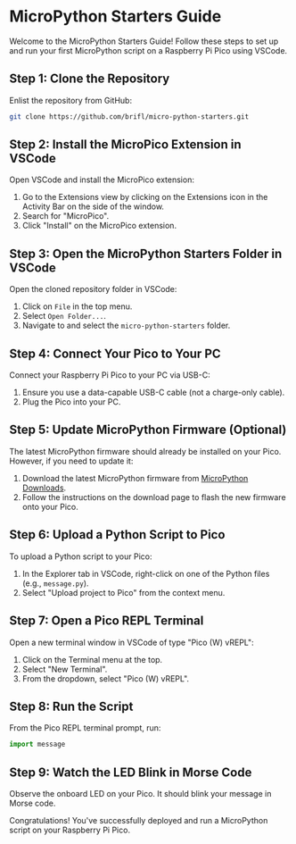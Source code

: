 # MicroPython Starters Guide

Welcome to the MicroPython Starters Guide! Follow these steps to set up and run your first MicroPython script on a Raspberry Pi Pico using VSCode.

## Step 1: Clone the Repository

Enlist the repository from GitHub:

```sh
git clone https://github.com/brifl/micro-python-starters.git
```

## Step 2: Install the MicroPico Extension in VSCode

Open VSCode and install the MicroPico extension:

1. Go to the Extensions view by clicking on the Extensions icon in the Activity Bar on the side of the window.
2. Search for "MicroPico".
3. Click "Install" on the MicroPico extension.

## Step 3: Open the MicroPython Starters Folder in VSCode

Open the cloned repository folder in VSCode:

1. Click on `File` in the top menu.
2. Select `Open Folder...`.
3. Navigate to and select the `micro-python-starters` folder.

## Step 4: Connect Your Pico to Your PC

Connect your Raspberry Pi Pico to your PC via USB-C:

1. Ensure you use a data-capable USB-C cable (not a charge-only cable).
2. Plug the Pico into your PC.

## Step 5: Update MicroPython Firmware (Optional)

The latest MicroPython firmware should already be installed on your Pico. However, if you need to update it:

1. Download the latest MicroPython firmware from [MicroPython Downloads](https://micropython.org/download/RPI_PICO/).
2. Follow the instructions on the download page to flash the new firmware onto your Pico.

## Step 6: Upload a Python Script to Pico

To upload a Python script to your Pico:

1. In the Explorer tab in VSCode, right-click on one of the Python files (e.g., `message.py`).
2. Select "Upload project to Pico" from the context menu.

## Step 7: Open a Pico REPL Terminal

Open a new terminal window in VSCode of type "Pico (W) vREPL":

1. Click on the Terminal menu at the top.
2. Select "New Terminal".
3. From the dropdown, select "Pico (W) vREPL".

## Step 8: Run the Script

From the Pico REPL terminal prompt, run:

```python
import message
```

## Step 9: Watch the LED Blink in Morse Code

Observe the onboard LED on your Pico. It should blink your message in Morse code.

Congratulations! You've successfully deployed and run a MicroPython script on your Raspberry Pi Pico.
